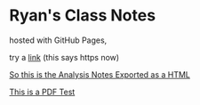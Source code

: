 # Ryan's Class Notes 

hosted with GitHub Pages,

try a [link](https://www.google.com) (this says https now)

[So this is the Analysis Notes Exported as a HTML](https://ryangreenup.github.io/analysisnoteshtmlex.html)

[This is a PDF Test](https://ryangreenup.github.io/Waves.pdf)

